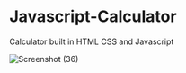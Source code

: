 # Javascript-Calculator
Calculator built in HTML CSS and Javascript

![Screenshot (36)](https://user-images.githubusercontent.com/65783304/174097753-9c429492-a174-49b3-819d-b373d9fa4cfb.png)
